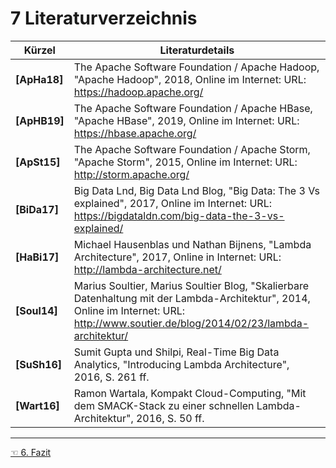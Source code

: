 # 7 Literaturverzeichnis
| Kürzel        | Literaturdetails                                                                                                                                                                                                                                                                                                                                                                                                                                  |  
| ------------- |     ----------------------------------------------------------------------------------------------------------------------------------------------------------------------------------------------------------------------------------------------------------------------------------------------------------------------------------------------------------------------------------------------------------------------------------------------- |  
| **[ApHa18]** | The Apache Software Foundation / Apache Hadoop, "Apache Hadoop", 2018, Online im Internet: URL: https://hadoop.apache.org/                                                                                                                                                                                                                                                                        |  
| **[ApHB19]** | The Apache Software Foundation / Apache HBase, "Apache HBase", 2019, Online im Internet: URL: https://hbase.apache.org/                                                                                                                                                                                                                                                             |  
| **[ApSt15]** | The Apache Software Foundation / Apache Storm, "Apache Storm", 2015, Online im Internet: URL: http://storm.apache.org/                                                                                                                                                                                                                                                 |  
| **[BiDa17]** | Big Data Lnd, Big Data Lnd Blog, "Big Data: The 3 Vs explained", 2017, Online im Internet: URL: https://bigdataldn.com/big-data-the-3-vs-explained/                                                                                                                                                                                                                                                           |  
| **[HaBi17]**   | Michael Hausenblas und Nathan Bijnens, "Lambda Architecture", 2017, Online in Internet: URL:  http://lambda-architecture.net/                                                                                                                                                                                                                                                                         |  
| **[Soul14]**  | Marius Soultier, Marius Soultier Blog, "Skalierbare Datenhaltung mit der Lambda-Architektur", 2014, Online im Internet: URL: http://www.soutier.de/blog/2014/02/23/lambda-architektur/                                                                                                                                                     |    
| **[SuSh16]** | Sumit Gupta und Shilpi, Real-Time Big Data Analytics, "Introducing Lambda Architecture", 2016, S. 261 ff.                                                                                                                                                                                                                                                                  |  
| **[Wart16]**  | Ramon Wartala, Kompakt Cloud-Computing, "Mit dem SMACK-Stack zu einer schnellen Lambda-Architektur", 2016, S. 50 ff.                                                                                                                                                                                                                                                | 

------------
[☜ 6. Fazit](6_Fazit.md)